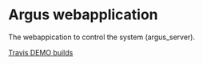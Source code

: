 # Argus webapplication

The webappication to control the system (argus_server).

[Travis DEMO builds](https://travis-ci.org/ArPIHomeSecurity/arpi_webapplication.svg?branch=demo)
